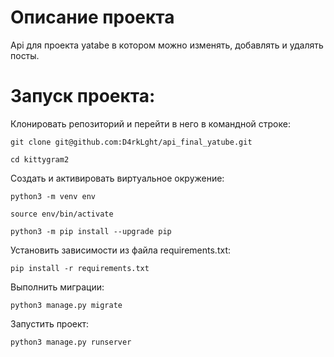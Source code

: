 # Описание проекта

Api для проекта yatabe в котором можно изменять, добавлять и удалять посты.

# Запуск проекта:

Клонировать репозиторий и перейти в него в командной строке:
```
git clone git@github.com:D4rkLght/api_final_yatube.git
```
```
cd kittygram2
```
Cоздать и активировать виртуальное окружение:
```
python3 -m venv env
```
```
source env/bin/activate
```
```
python3 -m pip install --upgrade pip
```
Установить зависимости из файла requirements.txt:
```
pip install -r requirements.txt
```
Выполнить миграции:
```
python3 manage.py migrate
```
Запустить проект:
```
python3 manage.py runserver
```
